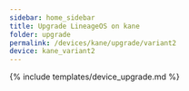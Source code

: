 ```yaml
---
sidebar: home_sidebar
title: Upgrade LineageOS on kane
folder: upgrade
permalink: /devices/kane/upgrade/variant2
device: kane_variant2
---
```

{% include templates/device_upgrade.md %}

